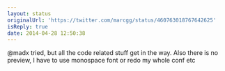 ```yaml
---
layout: status
originalUrl: 'https://twitter.com/marcgg/status/460763018767642625'
isReply: true
date: 2014-04-28 12:50:38
---
```


@madx tried, but all the code related stuff get in the way. Also there is no preview, I have to use monospace font or redo my whole conf etc
